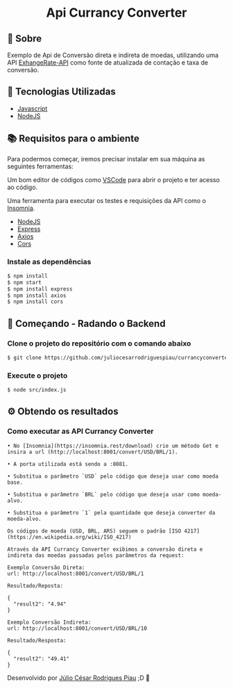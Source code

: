 <h1 align="center">Api Currancy Converter</h1>

## 📝 **Sobre**
Exemplo de Api de Conversão direta e indireta de moedas, utilizando uma API [ExhangeRate-API](https://www.exchangerate-api.com/docs/overview) como fonte de atualizada de contação e taxa de conversão.

## 🔨 **Tecnologias Utilizadas**

- [Javascript](https://www.javascript.com/)
- [NodeJS](https://nodejs.org/en/)

## 📚 **Requisitos para o ambiente**
Para podermos começar, iremos precisar instalar em sua máquina as seguintes ferramentas:

Um bom editor de códigos como [VSCode](https://code.visualstudio.com/) para abrir o projeto e ter acesso ao código.

Uma ferramenta para executar os testes e requisições da API como o [Insomnia](https://insomnia.rest/download). 

- [NodeJS](https://nodejs.org/en/)
- [Express](https://expressjs.com/pt-br/)
- [Axios](https://www.npmjs.com/package/axios)
- [Cors](https://www.npmjs.com/package/cors)

### Instale as dependências
```sh
$ npm install
$ npm start
$ npm install express
$ npm install axios
$ npm install cors
```

## 🚀 **Começando - Radando o Backend**

### Clone o projeto do repositório com o comando abaixo
```sh
$ git clone https://github.com/juliocesarrodriguespiau/currancyconverter
```

### Execute o projeto
```sh
$ node src/index.js
```

## ⚙️ **Obtendo os resultados**

### Como executar as API Currancy Converter
```
• No [Insomnia](https://insomnia.rest/download) crie um método Get e insira a url (http://localhost:8001/convert/USD/BRL/1).

• A porta utilizada está sendo a :8081.

• Substitua o parâmetro `USD` pelo código que deseja usar como moeda base.

• Substitua o parâmetro `BRL` pelo código que deseja usar como moeda-alvo.

• Substitua o parâmetro `1` pela quantidade que deseja converter da moeda-alvo.

Os códigos de moeda (USD, BRL, ARS) seguem o padrão [ISO 4217](https://en.wikipedia.org/wiki/ISO_4217)

Através da API Currancy Converter exibimos a conversão direta e indireta das moedas passadas pelos parâmetros da request:

Exemplo Conversão Direta:
url: http://localhost:8001/convert/USD/BRL/1

Resultado/Reposta:

{
  "result2": "4.94"
}

Exemplo Conversão Indireta:
url: http://localhost:8001/convert/USD/BRL/10

Resultado/Resposta:

{
  "result2": "49.41"
}
```

Desenvolvido por [Júlio César Rodrigues Piau](https://github.com/juliocesarrodriguespiau/) ;D 🚀